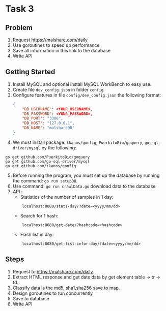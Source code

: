
# Task 3
## Problem
1. Request https://malshare.com/daily
2. Use goroutines to speed up performance
3. Save all information in this link to the database
4. Write API 
## Getting Started
 1. Install MySQL and optional install MySQL WorkBench to easy use. 
 2. Create file `dev_config.json` in folder `config`  
 3. Configure features in file `config/dev_config.json` the following format: 
	 ``` json
	 { 
		 "DB_USERNAME": <YOUR_USERNAME>,
		 "DB_PASSWORD": <YOUR_PASSWORD>,
		 "DB_PORT": "3306",
		 "DB_HOST": "127.0.0.1",
		 "DB_NAME": "malshareDB"
	 }
	 ```
 4. We must install package: `tkanos/gonfig`,  `PuerkitoBio/goquery`, `go-sql-driver/mysql` by the following:
``` console
go get github.com/PuerkitoBio/goquery
go get github.com/go-sql-driver/mysql
go get github.com/tkanos/gonfig
```
 5. Before running the program, you must set up the database by running the command: `go run setupDB`. 
 6. Use command:  `go run crawlData.go` download data to the database
 7. API :
	* Statistics of the number of samples in 1 day: 
	```url
		localhost:8080/stats-day/?date=<yyyy/mm/dd>
	```
	* Search for 1 hash:
	```url
		localhost:8080/get-date/?hashcode=<hashcode>
	```
	* Hash list in day:
	```url
		localhost:8080/get-list-infor-day/?date=<yyyy/mm/dd>
	```
## Steps
1. Request to https://malshare.com/daily.
2. Extract HTML response and get date data by get element table -> tr -> td.
3. Classify data is the md5, sha1,sha256 save to map.
4. Design goroutines to run concurrently
5. Save to database 
6. Write API
